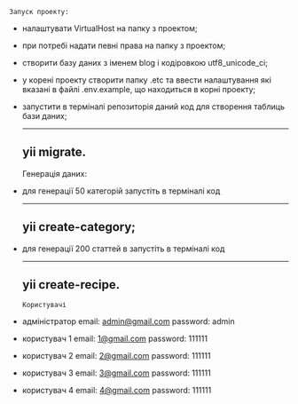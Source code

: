 	Запуск проекту:
- налаштувати VirtualHost на папку з проектом;
- при потребі надати певні права на папку з проектом;
- створити базу даних з іменем blog і кодіровкою utf8_unicode_ci;
- у корені проекту створити папку .etc та ввести налаштування які вказані в файлі .env.example, що находиться в корні проекту;
- запустити в терміналі репозиторія даний код для створення таблиць бази даних;
	
	----------
	yii migrate.
	----------


	Генерація даних:

- для генерації 50 категорій запустіть в терміналі код
	
	----------
	yii create-category;
	----------
- для генерації 200 статтей в запустіть в терміналі код
	
	----------
	yii create-recipe.
	----------

      Користувачі
- адміністратор
	email: admin@gmail.com
	password: admin
- користувач 1 
	email: 1@gmail.com
	password: 111111
- користувач 2 
	email: 2@gmail.com
	password: 111111
- користувач 3 
	email: 3@gmail.com
	password: 111111
- користувач 4 
	email: 4@gmail.com
	password: 111111
